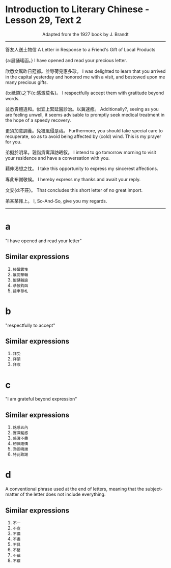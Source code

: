 # Introduction to Literary Chinese - Lesson 29, Text 2

<center>Adapted from the 1927 book by J. Brandt</center>

---

答友人送土物信
A Letter in Response to a Friend's Gift of Local Products

{a:展誦瑤函。}
I have opened and read your precious letter.

欣悉文駕昨日蒞都。並辱荷見惠多珍。
I was delighted to learn that you arrived in the capital yesterday and honored me with a visit, and bestowed upon me many precious gifts.

{b:祗領}之下{c:感激莫名}。
I respectfully accept them with gratitude beyond words.

並悉貴體違和。似宜上緊延醫診治。以冀速癒。
Additionally?, seeing as you are feeling unwell, it seems advisable to promptly seek medical treatment in the hope of a speedy recovery.

更須加意調養。免被風侵是禱。
Furthermore, you should take special care to recuperate, so as to avoid being affected by (cold) wind. This is my prayer for you.

弟擬於明早。親詣貴寓拜訪晤叙。
I intend to go tomorrow morning to visit your residence and have a conversation with you.

藉伸渴想之忱。
I take this opportunity to express my sincerest affections.

專此布謝敬候。
I hereby express my thanks and await your reply.

文安{d:不莊}。
That concludes this short letter of no great import.

弟某某拜上。
I, So-And-So, give you my regards.

---

# a

"I have opened and read your letter"

## Similar expressions

<!-- 接奉尊札
恭披鈞函
蒙
蒙賜朵雲
盟
通
諭翰
展捧
棒讀
閱讀
雲箋 -->

1. `捧讀雲箋`
2. `展閱華翰`
3. `盥誦翰諭`
4. `恭披鈞函`
5. `接奉尊札`

# b

"respectfully to accept"

## Similar expressions

<!-- 拜
收
Similar expressions.
拜領
拜受 -->

1. `拜受`
2. `拜領`
3. `拜收`

# c

"I am grateful beyond expression"

## Similar expressions

<!-- 特
此
泐函
級
感激
實深銘感
銘感
五內
致謝
鳴謝
佩隆情
不盡 -->

1. `銘感五內`
2. `實深銘感`
3. `感激不盡`
4. `紉佩隆情`
5. `泐函鳴謝`
6. `特此致謝`

# d

A conventional phrase used at the end of letters, meaning that the subject-matter of the letter does not include everything.

## Similar expressions

<!-- Similar expressions.
縷戩罄具盡備宣一
chien to exhaust; finish.
to to縷
lu³--a thread; in detail. -->

1. `不一`
2. `不宣`
3. `不備`
4. `不盡`
5. `不具`
6. `不罄`
7. `不戩`
8. `不縷`